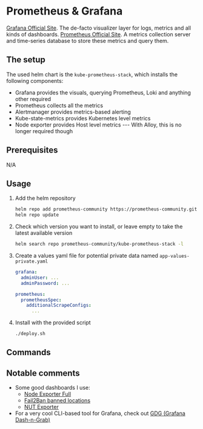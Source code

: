 # Prometheus & Grafana

[Grafana Official Site](https://grafana.com/). The de-facto visualizer layer for logs, metrics and all kinds of dashboards.
[Prometheus Official Site](https://prometheus.io/). A metrics collection server and time-series database to store these metrics and query them.

## The setup

The used helm chart is the `kube-prometheus-stack`, which installs the following components:

- Grafana provides the visuals, querying Prometheus, Loki and anything other required
- Prometheus collects all the metrics
- Alertmanager provides metrics-based alerting
- Kube-state-metrics provides Kubernetes level metrics
- Node exporter provides Host level metrics --- With Alloy, this is no longer required though

## Prerequisites

N/A

## Usage

1. Add the helm repository

    ```bash
    helm repo add prometheus-community https://prometheus-community.github.io/helm-charts
    helm repo update
    ```

2. Check which version you want to install, or leave empty to take the latest available version

    ```bash
    helm search repo prometheus-community/kube-prometheus-stack -l
    ```

3. Create a values yaml file for potential private data named `app-values-private.yaml`

    ```yaml
    grafana:
      adminUser: ...
      adminPassword: ...

    prometheus:
      prometheusSpec:
        additionalScrapeConfigs:
          ...
    ```

4. Install with the provided script

    ```bash
    ./deploy.sh
    ```

## Commands

## Notable comments

- Some good dashboards I use:
  - [Node Exporter Full](https://grafana.com/grafana/dashboards/1860-node-exporter-full/)
  - [Fail2Ban banned locations](https://grafana.com/grafana/dashboards/19691-fail2ban-banned-locations/)
  - [NUT Exporter](https://grafana.com/grafana/dashboards/19308-prometheus-nut-exporter-for-druggeri/)
- For a very cool CLI-based tool for Grafana, check out [GDG (Grafana Dash-n-Grab)](https://github.com/esnet/gdg)

